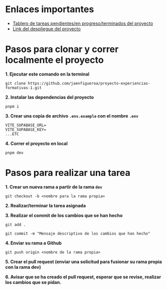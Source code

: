 # Enlaces importantes

- [Tablero de tareas pendientes/en progreso/terminados del proyecto](https://github.com/users/jaenfigueroa/projects/9/views/1)
- [Link del despliegue del proyecto](https://jaenfigueroa.github.io/proyecto-experiencias-formativas-1/)

# Pasos para clonar y correr localmente el proyecto

**1. Ejecutar este comando en la terminal**

```
git clone https://github.com/jaenfigueroa/proyecto-experiencias-formativas-1.git
```

**2. Instalar las dependencias del proyecto**

```
pnpm i 
```

**3. Crear una copia de archivo `.env.example` con el nombre `.env`**
```
VITE_SUPABASE_URL=
VITE_SUPABASE_KEY=
...ETC
```

**4. Correr el proyecto en local**

```
pnpm dev
```

# Pasos para realizar una tarea

**1. Crear un nueva rama a partir de la rama `dev`**
```
git checkout -b <nombre para la rama propia>
```

**2. Realizar/terminar la tarea asignada**

**3. Realizar el commit de los cambios que se han hecho**


```
git add .
```
```
git commit -m "Mensaje descriptivo de los cambios que han hecho"
```

**4. Enviar su rama a Github**

```
git push origin <nombre de la rama propia>
```
**5. Crear el pull request (enviar una solicitud para fusionar su rama propia con la rama dev)**

**6. Avisar que se ha creado el pull request, esperar que se revise, realizar los cambios que se pidan.**
